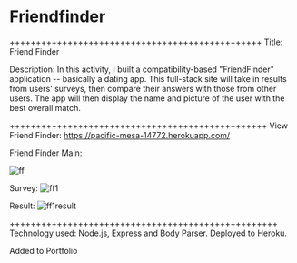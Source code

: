 # Friendfinder

++++++++++++++++++++++++++++++++++++++++++++++++
Title: Friend Finder 

Description: In this activity, I built a compatibility-based "FriendFinder" application -- basically a dating app. This full-stack site will take in results from users' surveys, then compare their answers with those from other users. The app will then display the name and picture of the user with the best overall match.

+++++++++++++++++++++++++++++++++++++++++++++++++
View Friend Finder:
https://pacific-mesa-14772.herokuapp.com/

Friend Finder Main:

![ff](https://user-images.githubusercontent.com/43328718/51677916-b3021f80-1fa0-11e9-85ca-9d32d2bf0a68.PNG)

Survey:
![ff1](https://user-images.githubusercontent.com/43328718/51677925-b695a680-1fa0-11e9-81f6-589f7f449f56.PNG)

Result:
![ff1result](https://user-images.githubusercontent.com/43328718/51677927-b85f6a00-1fa0-11e9-98f1-2d39f409d705.PNG)



+++++++++++++++++++++++++++++++++++++++++++++++++++
Technology used: Node.js, Express and Body Parser. Deployed to Heroku.


Added to Portfolio

